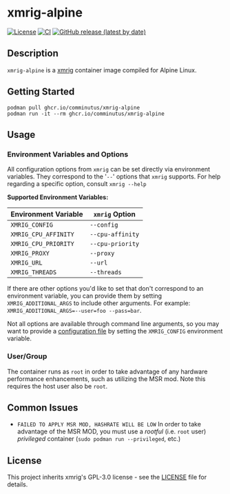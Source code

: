 # xmrig-alpine
[![License](https://img.shields.io/badge/License-GPL%203.0-blue.svg)](https://opensource.org/licenses/GPL-3.0)
[![CI](https://github.com/comminutus/xmrig-alpine/actions/workflows/ci.yaml/badge.svg)](https://github.com/comminutus/xmrig-alpine/actions/workflows/ci.yaml)
[![GitHub release (latest by date)](https://img.shields.io/github/v/release/comminutus/xmrig-alpine)](https://github.com/comminutus/xmrig-alpine/releases/latest)


## Description
`xmrig-alpine` is a [xmrig](https://github.com/xmrig/xmrig) container image compiled for Alpine Linux.

## Getting Started
```
podman pull ghcr.io/comminutus/xmrig-alpine
podman run -it --rm ghcr.io/comminutus/xmrig-alpine
```

## Usage

### Environment Variables and Options
All configuration options from `xmrig` can be set directly via environment variables.  They correspond to the '`--`'
options that `xmrig` supports.  For help regarding a specific option, consult `xmrig --help`

**Supported Environment Variables:**

| Environment Variable  | `xmrig` Option    |
| --------------------- | ----------------- |
| `XMRIG_CONFIG`        | `--config`        |
| `XMRIG_CPU_AFFINITY`  | `--cpu-affinity`  |
| `XMRIG_CPU_PRIORITY`  | `--cpu-priority`  |
| `XMRIG_PROXY`         | `--proxy`         |
| `XMRIG_URL`           | `--url`           |
| `XMRIG_THREADS`       | `--threads`       |

If there are other options you'd like to set that don't correspond to an environment variable, you can provide them by setting `XMRIG_ADDITIONAL_ARGS` to include other arguments.  For example: `XMRIG_ADDITIONAL_ARGS=--user=foo --pass=bar`.

Not all options are available through command line arguments, so you may want to provide a [configuration file](https://xmrig.com/docs/miner/command-line-options) by setting the `XMRIG_CONFIG` environment variable.

### User/Group
The container runs as `root` in order to take advantage of any hardware performance enhancements, such as utilizing the MSR mod. Note this requires the host user also be `root`.

## Common Issues
- `FAILED TO APPLY MSR MOD, HASHRATE WILL BE LOW`
    In order to take advantage of the MSR MOD, you must use a _rootful_ (i.e. `root` user) _privileged_ container (`sudo podman run --privileged`, etc.)

## License
This project inherits xmrig's GPL-3.0 license - see the [LICENSE](LICENSE) file for details.
